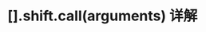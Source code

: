 # [].shift.call(arguments) 详解

<!-- TODO -->
<!-- https://blog.csdn.net/Lockey23/article/details/76223130 -->